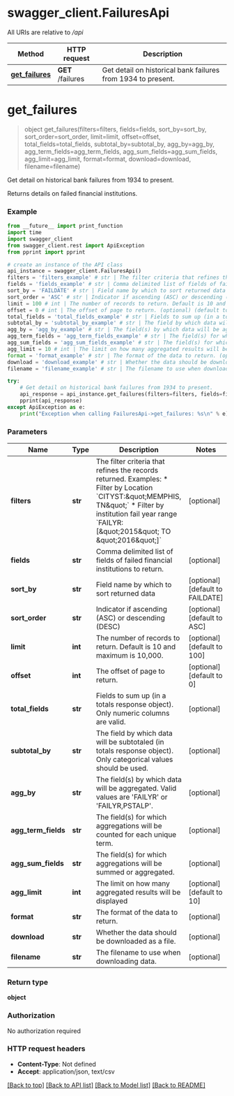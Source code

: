 # swagger_client.FailuresApi

All URIs are relative to */api*

Method | HTTP request | Description
------------- | ------------- | -------------
[**get_failures**](FailuresApi.md#get_failures) | **GET** /failures | Get detail on historical bank failures from 1934 to present.

# **get_failures**
> object get_failures(filters=filters, fields=fields, sort_by=sort_by, sort_order=sort_order, limit=limit, offset=offset, total_fields=total_fields, subtotal_by=subtotal_by, agg_by=agg_by, agg_term_fields=agg_term_fields, agg_sum_fields=agg_sum_fields, agg_limit=agg_limit, format=format, download=download, filename=filename)

Get detail on historical bank failures from 1934 to present.

Returns details on failed financial institutions.

### Example
```python
from __future__ import print_function
import time
import swagger_client
from swagger_client.rest import ApiException
from pprint import pprint

# create an instance of the API class
api_instance = swagger_client.FailuresApi()
filters = 'filters_example' # str | The filter criteria that refines the records returned.  Examples: * Filter by Location               `CITYST:\"MEMPHIS, TN\"`   * Filter by institution fail year range   `FAILYR:[\"2015\" TO \"2016\"]`  (optional)
fields = 'fields_example' # str | Comma delimited list of fields of failed financial institutions to return. (optional)
sort_by = 'FAILDATE' # str | Field name by which to sort returned data (optional) (default to FAILDATE)
sort_order = 'ASC' # str | Indicator if ascending (ASC) or descending (DESC) (optional) (default to ASC)
limit = 100 # int | The number of records to return. Default is 10 and maximum is 10,000. (optional) (default to 100)
offset = 0 # int | The offset of page to return. (optional) (default to 0)
total_fields = 'total_fields_example' # str | Fields to sum up (in a totals response object). Only numeric columns are valid. (optional)
subtotal_by = 'subtotal_by_example' # str | The field by which data will be subtotaled (in totals response object). Only categorical values should be used. (optional)
agg_by = 'agg_by_example' # str | The field(s) by which data will be aggregated. Valid values are 'FAILYR' or 'FAILYR,PSTALP'. (optional)
agg_term_fields = 'agg_term_fields_example' # str | The field(s) for which aggregations will be counted for each unique term. (optional)
agg_sum_fields = 'agg_sum_fields_example' # str | The field(s) for which aggregations will be summed or aggregated. (optional)
agg_limit = 10 # int | The limit on how many aggregated results will be displayed (optional) (default to 10)
format = 'format_example' # str | The format of the data to return. (optional)
download = 'download_example' # str | Whether the data should be downloaded as a file. (optional)
filename = 'filename_example' # str | The filename to use when downloading data. (optional)

try:
    # Get detail on historical bank failures from 1934 to present.
    api_response = api_instance.get_failures(filters=filters, fields=fields, sort_by=sort_by, sort_order=sort_order, limit=limit, offset=offset, total_fields=total_fields, subtotal_by=subtotal_by, agg_by=agg_by, agg_term_fields=agg_term_fields, agg_sum_fields=agg_sum_fields, agg_limit=agg_limit, format=format, download=download, filename=filename)
    pprint(api_response)
except ApiException as e:
    print("Exception when calling FailuresApi->get_failures: %s\n" % e)
```

### Parameters

Name | Type | Description  | Notes
------------- | ------------- | ------------- | -------------
 **filters** | **str**| The filter criteria that refines the records returned.  Examples: * Filter by Location               &#x60;CITYST:\&quot;MEMPHIS, TN\&quot;&#x60;   * Filter by institution fail year range   &#x60;FAILYR:[\&quot;2015\&quot; TO \&quot;2016\&quot;]&#x60;  | [optional] 
 **fields** | **str**| Comma delimited list of fields of failed financial institutions to return. | [optional] 
 **sort_by** | **str**| Field name by which to sort returned data | [optional] [default to FAILDATE]
 **sort_order** | **str**| Indicator if ascending (ASC) or descending (DESC) | [optional] [default to ASC]
 **limit** | **int**| The number of records to return. Default is 10 and maximum is 10,000. | [optional] [default to 100]
 **offset** | **int**| The offset of page to return. | [optional] [default to 0]
 **total_fields** | **str**| Fields to sum up (in a totals response object). Only numeric columns are valid. | [optional] 
 **subtotal_by** | **str**| The field by which data will be subtotaled (in totals response object). Only categorical values should be used. | [optional] 
 **agg_by** | **str**| The field(s) by which data will be aggregated. Valid values are &#x27;FAILYR&#x27; or &#x27;FAILYR,PSTALP&#x27;. | [optional] 
 **agg_term_fields** | **str**| The field(s) for which aggregations will be counted for each unique term. | [optional] 
 **agg_sum_fields** | **str**| The field(s) for which aggregations will be summed or aggregated. | [optional] 
 **agg_limit** | **int**| The limit on how many aggregated results will be displayed | [optional] [default to 10]
 **format** | **str**| The format of the data to return. | [optional] 
 **download** | **str**| Whether the data should be downloaded as a file. | [optional] 
 **filename** | **str**| The filename to use when downloading data. | [optional] 

### Return type

**object**

### Authorization

No authorization required

### HTTP request headers

 - **Content-Type**: Not defined
 - **Accept**: application/json, text/csv

[[Back to top]](#) [[Back to API list]](../README.md#documentation-for-api-endpoints) [[Back to Model list]](../README.md#documentation-for-models) [[Back to README]](../README.md)

